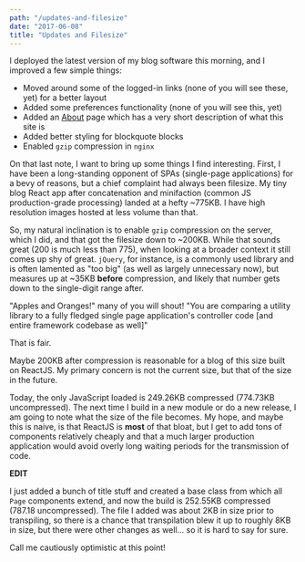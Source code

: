 ```yaml
---
path: "/updates-and-filesize"
date: "2017-06-08"
title: "Updates and Filesize"
---
```


I deployed the latest version of my blog software this morning, and I improved a few simple things:

- Moved around some of the logged-in links (none of you will see these, yet) for a better layout
- Added some preferences functionality (none of you will see this, yet)
- Added an [About](/about) page which has a very short description of what this site is
- Added better styling for blockquote blocks
- Enabled `gzip` compression in `nginx`

On that last note, I want to bring up some things I find interesting. First, I have been a long-standing opponent of SPAs (single-page applications) for a bevy of reasons, but a chief complaint had always been filesize. My tiny blog React app after concatenation and minifaction (common JS production-grade processing) landed at a hefty ~775KB. I have high resolution images hosted at less volume than that.

So, my natural inclination is to enable `gzip` compression on the server, which I did, and that got the filesize down to ~200KB. While that sounds great (200 is much less than 775), when looking at a broader context it still comes up shy of great. `jQuery`, for instance, is a commonly used library and is often lamented as "too big" (as well as largely unnecessary now), but measures up at ~35KB **before** compression, and likely that number gets down to the single-digit range after.

"Apples and Oranges!" many of you will shout! "You are comparing a utility library to a fully fledged single page application's controller code [and entire framework codebase as well]"

That is fair.

Maybe 200KB after compression is reasonable for a blog of this size built on ReactJS. My primary concern is not the current size, but that of the size in the future.

Today, the only JavaScript loaded is 249.26KB compressed (774.73KB uncompressed). The next time I build in a new module or do a new release, I am going to note what the size of the file becomes. My hope, and maybe this is naive, is that ReactJS is **most** of that bloat, but I get to add tons of components relatively cheaply and that a much larger production application would avoid overly long waiting periods for the transmission of code.

**EDIT**

I just added a bunch of title stuff and created a base class from which all `Page` components extend, and now the build is 252.55KB compressed (787.18 uncompressed). The file I added was about 2KB in size prior to transpiling, so there is a chance that transpilation blew it up to roughly 8KB in size, but there were other changes as well... so it is hard to say for sure.

Call me cautiously optimistic at this point!
